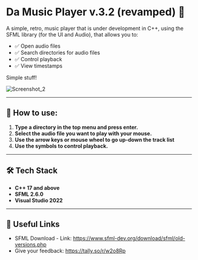 # Da Music Player v.3.2 (revamped) 🎵  

A simple, retro, music player that is under development in C++, using the SFML library (for the UI and Audio), that allows you to:  
- ✅ Open audio files 
- ✅ Search directories for audio files 
- ✅ Control playback 
- ✅ View timestamps

Simple stuff!  

![Screenshot_2](https://github.com/user-attachments/assets/dfeec2bc-3c27-47d9-8830-1260b7bc2a58)

---

## 💁 How to use:
1. **Type a directory in the top menu and press enter.**
2. **Select the audio file you want to play with your mouse.**
3. **Use the arrow keys or mouse wheel to go up-down the track list**
4. **Use the symbols to control playback.**

---

## 🛠️ Tech Stack  
- **C++ 17 and above**  
- **SFML 2.6.0**
- **Visual Studio 2022**

---

## 🔗 Useful Links  
- SFML Download - Link: https://www.sfml-dev.org/download/sfml/old-versions.php
- Give your feedback: https://tally.so/r/w2o8Rp
